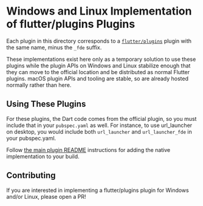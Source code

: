 # Windows and Linux Implementation of flutter/plugins Plugins

Each plugin in this directory corresponds to a
[`flutter/plugins`](https://github.com/flutter/plugins) plugin with the
same name, minus the `_fde` suffix.

These implementations exist here only as a temporary solution to use these
plugins while the plugin APIs on Windows and Linux stabilize enough that
they can move to the official location and be distributed as normal Flutter
plugins. macOS plugin APIs and tooling are stable, so are already hosted
normally rather than here.

## Using These Plugins

For these plugins, the Dart code comes from the official plugin, so you
must include that in your `pubspec.yaml` as well. For instance, to use
url\_launcher on desktop, you would include both `url_launcher` and
`url_launcher_fde` in your pubspec.yaml.

Follow [the main plugin README](../README.md) instructions for
adding the native implementation to your build.

## Contributing

If you are interested in implementing a flutter/plugins plugin for Windows
and/or Linux, please open a PR!
